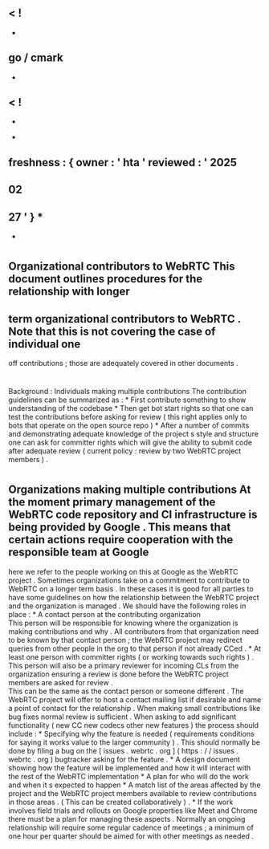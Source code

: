 <
!
-
-
go
/
cmark
-
-
>
<
!
-
-
*
freshness
:
{
owner
:
'
hta
'
reviewed
:
'
2025
-
02
-
27
'
}
*
-
-
>
#
Organizational
contributors
to
WebRTC
This
document
outlines
procedures
for
the
relationship
with
longer
-
term
organizational
contributors
to
WebRTC
.
Note
that
this
is
not
covering
the
case
of
individual
one
-
off
contributions
;
those
are
adequately
covered
in
other
documents
.
#
#
Background
:
Individuals
making
multiple
contributions
The
contribution
guidelines
can
be
summarized
as
:
*
First
contribute
something
to
show
understanding
of
the
codebase
*
Then
get
bot
start
rights
so
that
one
can
test
the
contributions
before
asking
for
review
(
this
right
applies
only
to
bots
that
operate
on
the
open
source
repo
)
*
After
a
number
of
commits
and
demonstrating
adequate
knowledge
of
the
project
s
style
and
structure
one
can
ask
for
committer
rights
which
will
give
the
ability
to
submit
code
after
adequate
review
(
current
policy
:
review
by
two
WebRTC
project
members
)
.
#
#
Organizations
making
multiple
contributions
At
the
moment
primary
management
of
the
WebRTC
code
repository
and
CI
infrastructure
is
being
provided
by
Google
.
This
means
that
certain
actions
require
cooperation
with
the
responsible
team
at
Google
-
here
we
refer
to
the
people
working
on
this
at
Google
as
the
WebRTC
project
.
Sometimes
organizations
take
on
a
commitment
to
contribute
to
WebRTC
on
a
longer
term
basis
.
In
these
cases
it
is
good
for
all
parties
to
have
some
guidelines
on
how
the
relationship
between
the
WebRTC
project
and
the
organization
is
managed
.
We
should
have
the
following
roles
in
place
:
*
A
contact
person
at
the
contributing
organization
\
This
person
will
be
responsible
for
knowing
where
the
organization
is
making
contributions
and
why
.
All
contributors
from
that
organization
need
to
be
known
by
that
contact
person
;
the
WebRTC
project
may
redirect
queries
from
other
people
in
the
org
to
that
person
if
not
already
CCed
.
*
At
least
one
person
with
committer
rights
(
or
working
towards
such
rights
)
.
\
This
person
will
also
be
a
primary
reviewer
for
incoming
CLs
from
the
organization
ensuring
a
review
is
done
before
the
WebRTC
project
members
are
asked
for
review
.
\
This
can
be
the
same
as
the
contact
person
or
someone
different
.
The
WebRTC
project
will
offer
to
host
a
contact
mailing
list
if
desirable
and
name
a
point
of
contact
for
the
relationship
.
When
making
small
contributions
like
bug
fixes
normal
review
is
sufficient
.
When
asking
to
add
significant
functionality
(
new
CC
new
codecs
other
new
features
)
the
process
should
include
:
*
Specifying
why
the
feature
is
needed
(
requirements
conditions
for
saying
it
works
value
to
the
larger
community
)
.
This
should
normally
be
done
by
filing
a
bug
on
the
[
issues
.
webrtc
.
org
]
(
https
:
/
/
issues
.
webrtc
.
org
)
bugtracker
asking
for
the
feature
.
*
A
design
document
showing
how
the
feature
will
be
implemented
and
how
it
will
interact
with
the
rest
of
the
WebRTC
implementation
*
A
plan
for
who
will
do
the
work
and
when
it
s
expected
to
happen
*
A
match
list
of
the
areas
affected
by
the
project
and
the
WebRTC
project
members
available
to
review
contributions
in
those
areas
.
(
This
can
be
created
collaboratively
)
.
*
If
the
work
involves
field
trials
and
rollouts
on
Google
properties
like
Meet
and
Chrome
there
must
be
a
plan
for
managing
these
aspects
.
Normally
an
ongoing
relationship
will
require
some
regular
cadence
of
meetings
;
a
minimum
of
one
hour
per
quarter
should
be
aimed
for
with
other
meetings
as
needed
.
